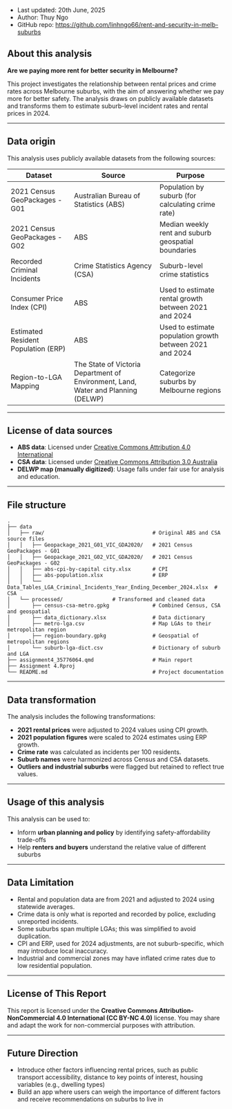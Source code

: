 * Last updated: 20th June, 2025
* Author: Thuy Ngo
* GitHub repo: <https://github.com/linhngo66/rent-and-security-in-melb-suburbs>

## About this analysis

**Are we paying more rent for better security in Melbourne?**

This project investigates the relationship between rental prices and crime rates across Melbourne suburbs, with the aim of answering whether we pay more for better safety. The analysis draws on publicly available datasets and transforms them to estimate suburb-level incident rates and rental prices in 2024.

---

## Data origin

This analysis uses publicly available datasets from the following sources:

| Dataset                             | Source                                | Purpose                                                  |
| ----------------------------------- | ------------------------------------- | -------------------------------------------------------- |
| 2021 Census GeoPackages - G01       | Australian Bureau of Statistics (ABS) | Population by suburb (for calculating crime rate)        |
| 2021 Census GeoPackages - G02       | ABS                                   | Median weekly rent and suburb geospatial boundaries      |
| Recorded Criminal Incidents         | Crime Statistics Agency (CSA)         | Suburb-level crime statistics                            |
| Consumer Price Index (CPI)          | ABS                                   | Used to estimate rental growth between 2021 and 2024     |
| Estimated Resident Population (ERP) | ABS                                   | Used to estimate population growth between 2021 and 2024 |
| Region-to-LGA Mapping               | The State of Victoria Department of Environment, Land, Water and Planning (DELWP)             | Categorize suburbs by Melbourne regions                  |

---

## License of data sources

- **ABS data**: Licensed under [Creative Commons Attribution 4.0 International](https://creativecommons.org/licenses/by/4.0/)
- **CSA data**: Licensed under [Creative Commons Attribution 3.0 Australia](https://creativecommons.org/licenses/by/3.0/au/)
- **DELWP map (manually digitized)**: Usage falls under fair use for analysis and education.

---

## File structure

```text
.
├── data
│   ├── raw/                                   # Original ABS and CSA source files
│   │   ├── Geopackage_2021_G01_VIC_GDA2020/   # 2021 Census GeoPackages - G01
│   │   ├── Geopackage_2021_G02_VIC_GDA2020/   # 2021 Census GeoPackages - G02
│   │   ├── abs-cpi-by-capital city.xlsx       # CPI
│   │   ├── abs-population.xlsx                # ERP
│   │   └── Data_Tables_LGA_Criminal_Incidents_Year_Ending_December_2024.xlsx  # CSA 
│   └── processed/                # Transformed and cleaned data
│       ├── census-csa-metro.gpkg              # Combined Census, CSA and geospatial
│       ├── data_dictionary.xlsx               # Data dictionary
│       ├── metro-lga.csv                      # Map LGAs to their metropolitan region
│       ├── region-boundary.gpkg               # Geospatial of metropolitan regions     
│       └── suburb-lga-dict.csv                # Dictionary of suburb and LGA
├── assignment4_35776064.qmd                   # Main report
├── Assignment 4.Rproj
└── README.md                                  # Project documentation  
```

---

## Data transformation

The analysis includes the following transformations:

- **2021 rental prices** were adjusted to 2024 values using CPI growth.
- **2021 population figures** were scaled to 2024 estimates using ERP growth.
- **Crime rate** was calculated as incidents per 100 residents.
- **Suburb names** were harmonized across Census and CSA datasets.
- **Outliers and industrial suburbs** were flagged but retained to reflect true values.

---

## Usage of this analysis 

This analysis can be used to:

- Inform **urban planning and policy** by identifying safety-affordability trade-offs
- Help **renters and buyers** understand the relative value of different suburbs

---

## Data Limitation

- Rental and population data are from 2021 and adjusted to 2024 using statewide averages.
- Crime data is only what is reported and recorded by police, excluding unreported incidents.
- Some suburbs span multiple LGAs; this was simplified to avoid duplication.
- CPI and ERP, used for 2024 adjustments, are not suburb-specific, which may introduce local inaccuracy.
- Industrial and commercial zones may have inflated crime rates due to low residential population.

---

## License of This Report

This report is licensed under the **Creative Commons Attribution-NonCommercial 4.0 International (CC BY-NC 4.0)** license. You may share and adapt the work for non-commercial purposes with attribution.

---

## Future Direction

- Introduce other factors influencing rental prices, such as public transport accessibility, distance to key points of interest, housing variables (e.g., dwelling types)
- Build an app where users can weigh the importance of different factors and receive recommendations on suburbs to live in
